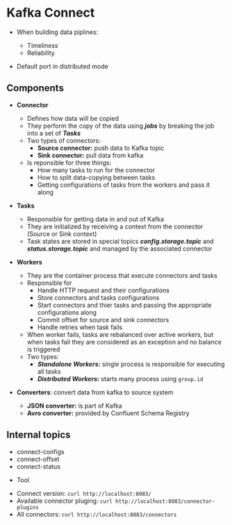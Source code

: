 # Kafka Connect

- When building data piplines:
    - Timeliness
    - Reliability


- Default port in distributed mode
## Components

* **Connector**
    - Defines how data will be copied
    - They perform the copy of the data using ***jobs*** by breaking the job into a set of ***Tasks***
    - Two types of connectors:
        * **Source connector:** push data to Kafka topic
        * **Sink connector:** pull data from kafka
    - Is reponsible for three things:
        - How many tasks to run for the connector
        - How to split data-copying between tasks
        - Getting configurations of tasks from the workers and pass it along

* **Tasks**
    - Responsible for getting data in and out of Kafka
    - They are initialized by receiving a context from the connector (Source or Sink context)
    - Task states are stored in special topics ***config.storage.topic*** and ***status.storage.topic*** and managed by the associated connector

* **Workers**
    - They are the container process that execute connectors and tasks
    - Responsible for
        - Handle HTTP request and their configurations
        - Store connectors and tasks configurations
        - Start connectors and thier tasks and passing the appropriate configurations along
        - Commit offset for source and sink connectors
        - Handle retries when task fails
    - When worker fails, tasks are rebalanced over active workers, but when tasks fail they are considered as an exception and no balance is triggered
    - Two types:
        - ***Standalone Workers:*** single process is responsible for executing all tasks
        - ***Distributed Workers:*** starts many process using ```group.id```

* **Converters**: convert data from kafka to source system
    - **JSON converter:** is part of Kafka
    - **Avro converter:** provided by Confluent Schema Registry

## Internal topics

- connect-configs
- connect-offset
- connect-status



* Tool

- Connect version: ```curl http://localhost:8083/```
- Available connector pluging: ```curl http://localhost:8083/connector-plugins```
- All connectors: ```curl http://localhost:8083/connectors```